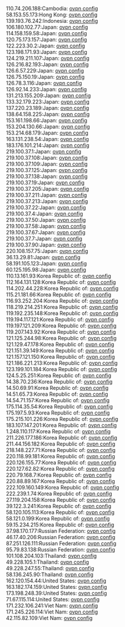 110.74.206.188:Cambodia: [ovpn config](vpn/110_74_206_188.ovpn)  
58.153.55.173:Hong Kong: [ovpn config](vpn/58_153_55_173.ovpn)  
139.193.76.242:Indonesia: [ovpn config](vpn/139_193_76_242.ovpn)  
106.180.102.77:Japan: [ovpn config](vpn/106_180_102_77.ovpn)  
114.158.159.58:Japan: [ovpn config](vpn/114_158_159_58.ovpn)  
120.75.173.157:Japan: [ovpn config](vpn/120_75_173_157.ovpn)  
122.223.30.2:Japan: [ovpn config](vpn/122_223_30_2.ovpn)  
123.198.171.93:Japan: [ovpn config](vpn/123_198_171_93.ovpn)  
124.219.211.107:Japan: [ovpn config](vpn/124_219_211_107.ovpn)  
126.216.82.193:Japan: [ovpn config](vpn/126_216_82_193.ovpn)  
126.6.57.229:Japan: [ovpn config](vpn/126_6_57_229.ovpn)  
126.75.150.19:Japan: [ovpn config](vpn/126_75_150_19.ovpn)  
126.78.3.116:Japan: [ovpn config](vpn/126_78_3_116.ovpn)  
126.92.14.233:Japan: [ovpn config](vpn/126_92_14_233.ovpn)  
131.213.155.209:Japan: [ovpn config](vpn/131_213_155_209.ovpn)  
133.32.179.223:Japan: [ovpn config](vpn/133_32_179_223.ovpn)  
137.220.23.189:Japan: [ovpn config](vpn/137_220_23_189.ovpn)  
138.64.158.225:Japan: [ovpn config](vpn/138_64_158_225.ovpn)  
153.161.198.66:Japan: [ovpn config](vpn/153_161_198_66.ovpn)  
153.204.130.66:Japan: [ovpn config](vpn/153_204_130_66.ovpn)  
153.214.68.179:Japan: [ovpn config](vpn/153_214_68_179.ovpn)  
163.131.238.54:Japan: [ovpn config](vpn/163_131_238_54.ovpn)  
183.176.101.214:Japan: [ovpn config](vpn/183_176_101_214.ovpn)  
219.100.37.1:Japan: [ovpn config](vpn/219_100_37_1.ovpn)  
219.100.37.108:Japan: [ovpn config](vpn/219_100_37_108.ovpn)  
219.100.37.109:Japan: [ovpn config](vpn/219_100_37_109.ovpn)  
219.100.37.125:Japan: [ovpn config](vpn/219_100_37_125.ovpn)  
219.100.37.138:Japan: [ovpn config](vpn/219_100_37_138.ovpn)  
219.100.37.19:Japan: [ovpn config](vpn/219_100_37_19.ovpn)  
219.100.37.205:Japan: [ovpn config](vpn/219_100_37_205.ovpn)  
219.100.37.211:Japan: [ovpn config](vpn/219_100_37_211.ovpn)  
219.100.37.213:Japan: [ovpn config](vpn/219_100_37_213.ovpn)  
219.100.37.22:Japan: [ovpn config](vpn/219_100_37_22.ovpn)  
219.100.37.4:Japan: [ovpn config](vpn/219_100_37_4.ovpn)  
219.100.37.50:Japan: [ovpn config](vpn/219_100_37_50.ovpn)  
219.100.37.58:Japan: [ovpn config](vpn/219_100_37_58.ovpn)  
219.100.37.67:Japan: [ovpn config](vpn/219_100_37_67.ovpn)  
219.100.37.7:Japan: [ovpn config](vpn/219_100_37_7.ovpn)  
219.100.37.90:Japan: [ovpn config](vpn/219_100_37_90.ovpn)  
220.108.157.75:Japan: [ovpn config](vpn/220_108_157_75.ovpn)  
36.13.29.81:Japan: [ovpn config](vpn/36_13_29_81.ovpn)  
58.191.105.123:Japan: [ovpn config](vpn/58_191_105_123.ovpn)  
60.125.195.98:Japan: [ovpn config](vpn/60_125_195_98.ovpn)  
110.13.161.93:Korea Republic of: [ovpn config](vpn/110_13_161_93.ovpn)  
112.164.131.128:Korea Republic of: [ovpn config](vpn/112_164_131_128.ovpn)  
114.202.44.228:Korea Republic of: [ovpn config](vpn/114_202_44_228.ovpn)  
115.21.181.66:Korea Republic of: [ovpn config](vpn/115_21_181_66.ovpn)  
116.93.252.204:Korea Republic of: [ovpn config](vpn/116_93_252_204.ovpn)  
118.219.214.251:Korea Republic of: [ovpn config](vpn/118_219_214_251.ovpn)  
119.192.235.148:Korea Republic of: [ovpn config](vpn/119_192_235_148.ovpn)  
119.194.117.121:Korea Republic of: [ovpn config](vpn/119_194_117_121.ovpn)  
119.197.121.209:Korea Republic of: [ovpn config](vpn/119_197_121_209.ovpn)  
119.207.143.92:Korea Republic of: [ovpn config](vpn/119_207_143_92.ovpn)  
121.125.244.98:Korea Republic of: [ovpn config](vpn/121_125_244_98.ovpn)  
121.129.47.178:Korea Republic of: [ovpn config](vpn/121_129_47_178.ovpn)  
121.151.39.149:Korea Republic of: [ovpn config](vpn/121_151_39_149.ovpn)  
121.157.121.150:Korea Republic of: [ovpn config](vpn/121_157_121_150.ovpn)  
121.186.221.213:Korea Republic of: [ovpn config](vpn/121_186_221_213.ovpn)  
123.199.101.184:Korea Republic of: [ovpn config](vpn/123_199_101_184.ovpn)  
124.5.25.251:Korea Republic of: [ovpn config](vpn/124_5_25_251.ovpn)  
14.38.70.236:Korea Republic of: [ovpn config](vpn/14_38_70_236.ovpn)  
14.50.69.91:Korea Republic of: [ovpn config](vpn/14_50_69_91.ovpn)  
14.51.65.73:Korea Republic of: [ovpn config](vpn/14_51_65_73.ovpn)  
14.54.71.157:Korea Republic of: [ovpn config](vpn/14_54_71_157.ovpn)  
175.114.35.54:Korea Republic of: [ovpn config](vpn/175_114_35_54.ovpn)  
175.197.5.93:Korea Republic of: [ovpn config](vpn/175_197_5_93.ovpn)  
175.215.101.226:Korea Republic of: [ovpn config](vpn/175_215_101_226.ovpn)  
183.107.147.201:Korea Republic of: [ovpn config](vpn/183_107_147_201.ovpn)  
1.248.110.117:Korea Republic of: [ovpn config](vpn/1_248_110_117.ovpn)  
211.226.177.186:Korea Republic of: [ovpn config](vpn/211_226_177_186.ovpn)  
211.44.156.182:Korea Republic of: [ovpn config](vpn/211_44_156_182.ovpn)  
218.148.227.71:Korea Republic of: [ovpn config](vpn/218_148_227_71.ovpn)  
220.118.99.181:Korea Republic of: [ovpn config](vpn/220_118_99_181.ovpn)  
220.126.155.77:Korea Republic of: [ovpn config](vpn/220_126_155_77.ovpn)  
220.127.62.82:Korea Republic of: [ovpn config](vpn/220_127_62_82.ovpn)  
220.79.168.7:Korea Republic of: [ovpn config](vpn/220_79_168_7.ovpn)  
220.88.89.167:Korea Republic of: [ovpn config](vpn/220_88_89_167.ovpn)  
222.109.160.149:Korea Republic of: [ovpn config](vpn/222_109_160_149.ovpn)  
222.239.1.74:Korea Republic of: [ovpn config](vpn/222_239_1_74.ovpn)  
27.119.204.158:Korea Republic of: [ovpn config](vpn/27_119_204_158.ovpn)  
39.122.3.241:Korea Republic of: [ovpn config](vpn/39_122_3_241.ovpn)  
58.120.105.113:Korea Republic of: [ovpn config](vpn/58_120_105_113.ovpn)  
58.121.0.199:Korea Republic of: [ovpn config](vpn/58_121_0_199.ovpn)  
59.15.234.215:Korea Republic of: [ovpn config](vpn/59_15_234_215.ovpn)  
37.98.170.177:Russian Federation: [ovpn config](vpn/37_98_170_177.ovpn)  
46.17.40.206:Russian Federation: [ovpn config](vpn/46_17_40_206.ovpn)  
87.251.126.111:Russian Federation: [ovpn config](vpn/87_251_126_111.ovpn)  
95.79.83.138:Russian Federation: [ovpn config](vpn/95_79_83_138.ovpn)  
101.108.204.103:Thailand: [ovpn config](vpn/101_108_204_103.ovpn)  
49.228.105.1:Thailand: [ovpn config](vpn/49_228_105_1.ovpn)  
49.228.247.55:Thailand: [ovpn config](vpn/49_228_247_55.ovpn)  
58.136.245.90:Thailand: [ovpn config](vpn/58_136_245_90.ovpn)  
162.120.154.44:United States: [ovpn config](vpn/162_120_154_44.ovpn)  
163.182.174.159:United States: [ovpn config](vpn/163_182_174_159.ovpn)  
173.198.248.39:United States: [ovpn config](vpn/173_198_248_39.ovpn)  
71.67.115.114:United States: [ovpn config](vpn/71_67_115_114.ovpn)  
171.232.106.241:Viet Nam: [ovpn config](vpn/171_232_106_241.ovpn)  
171.245.226.114:Viet Nam: [ovpn config](vpn/171_245_226_114.ovpn)  
42.115.82.109:Viet Nam: [ovpn config](vpn/42_115_82_109.ovpn)  
